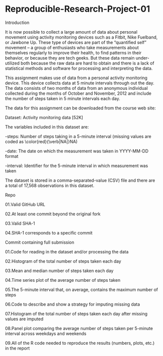 # Reproducible-Research-Project-01

Introduction

It is now possible to collect a large amount of data about personal movement using activity monitoring devices such as a Fitbit, Nike Fuelband, or Jawbone Up. These type of devices are part of the “quantified self” movement – a group of enthusiasts who take measurements about themselves regularly to improve their health, to find patterns in their behavior, or because they are tech geeks. But these data remain under-utilized both because the raw data are hard to obtain and there is a lack of statistical methods and software for processing and interpreting the data.

This assignment makes use of data from a personal activity monitoring device. This device collects data at 5 minute intervals through out the day. The data consists of two months of data from an anonymous individual collected during the months of October and November, 2012 and include the number of steps taken in 5 minute intervals each day.

The data for this assignment can be downloaded from the course web site:

Dataset: Activity monitoring data [52K]

The variables included in this dataset are:

-steps: Number of steps taking in a 5-minute interval (missing values are coded as \color{red}{\verb|NA|}NA)

-date: The date on which the measurement was taken in YYYY-MM-DD format

-interval: Identifier for the 5-minute interval in which measurement was taken

The dataset is stored in a comma-separated-value (CSV) file and there are a total of 17,568 observations in this dataset.

Repo

01.Valid GitHub URL 

02.At least one commit beyond the original fork

03.Valid SHA-1

04.SHA-1 corresponds to a specific commit

Commit containing full submission

01.Code for reading in the dataset and/or processing the data

02.Histogram of the total number of steps taken each day

03.Mean and median number of steps taken each day

04.Time series plot of the average number of steps taken

05.The 5-minute interval that, on average, contains the maximum number of steps

06.Code to describe and show a strategy for imputing missing data

07.Histogram of the total number of steps taken each day after missing values are imputed

08.Panel plot comparing the average number of steps taken per 5-minute interval across weekdays and weekends

09.All of the R code needed to reproduce the results (numbers, plots, etc.) in the report











